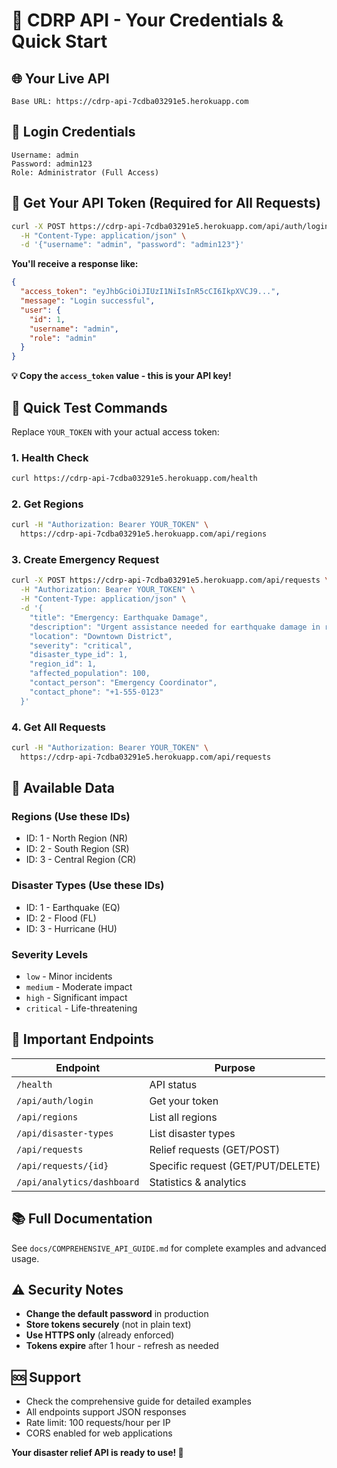# 🔑 CDRP API - Your Credentials & Quick Start

## 🌐 **Your Live API**
```
Base URL: https://cdrp-api-7cdba03291e5.herokuapp.com
```

## 🔐 **Login Credentials**
```
Username: admin
Password: admin123
Role: Administrator (Full Access)
```

## 🚀 **Get Your API Token (Required for All Requests)**

```bash
curl -X POST https://cdrp-api-7cdba03291e5.herokuapp.com/api/auth/login \
  -H "Content-Type: application/json" \
  -d '{"username": "admin", "password": "admin123"}'
```

**You'll receive a response like:**
```json
{
  "access_token": "eyJhbGciOiJIUzI1NiIsInR5cCI6IkpXVCJ9...",
  "message": "Login successful",
  "user": {
    "id": 1,
    "username": "admin",
    "role": "admin"
  }
}
```

**💡 Copy the `access_token` value - this is your API key!**

## 📝 **Quick Test Commands**

Replace `YOUR_TOKEN` with your actual access token:

### **1. Health Check**
```bash
curl https://cdrp-api-7cdba03291e5.herokuapp.com/health
```

### **2. Get Regions**
```bash
curl -H "Authorization: Bearer YOUR_TOKEN" \
  https://cdrp-api-7cdba03291e5.herokuapp.com/api/regions
```

### **3. Create Emergency Request**
```bash
curl -X POST https://cdrp-api-7cdba03291e5.herokuapp.com/api/requests \
  -H "Authorization: Bearer YOUR_TOKEN" \
  -H "Content-Type: application/json" \
  -d '{
    "title": "Emergency: Earthquake Damage",
    "description": "Urgent assistance needed for earthquake damage in residential area",
    "location": "Downtown District",
    "severity": "critical",
    "disaster_type_id": 1,
    "region_id": 1,
    "affected_population": 100,
    "contact_person": "Emergency Coordinator",
    "contact_phone": "+1-555-0123"
  }'
```

### **4. Get All Requests**
```bash
curl -H "Authorization: Bearer YOUR_TOKEN" \
  https://cdrp-api-7cdba03291e5.herokuapp.com/api/requests
```

## 🎯 **Available Data**

### **Regions (Use these IDs)**
- ID: 1 - North Region (NR)
- ID: 2 - South Region (SR)  
- ID: 3 - Central Region (CR)

### **Disaster Types (Use these IDs)**
- ID: 1 - Earthquake (EQ)
- ID: 2 - Flood (FL)
- ID: 3 - Hurricane (HU)

### **Severity Levels**
- `low` - Minor incidents
- `medium` - Moderate impact
- `high` - Significant impact
- `critical` - Life-threatening

## 🔗 **Important Endpoints**

| Endpoint | Purpose |
|----------|---------|
| `/health` | API status |
| `/api/auth/login` | Get your token |
| `/api/regions` | List all regions |
| `/api/disaster-types` | List disaster types |
| `/api/requests` | Relief requests (GET/POST) |
| `/api/requests/{id}` | Specific request (GET/PUT/DELETE) |
| `/api/analytics/dashboard` | Statistics & analytics |

## 📚 **Full Documentation**
See `docs/COMPREHENSIVE_API_GUIDE.md` for complete examples and advanced usage.

## ⚠️ **Security Notes**
- **Change the default password** in production
- **Store tokens securely** (not in plain text)
- **Use HTTPS only** (already enforced)
- **Tokens expire** after 1 hour - refresh as needed

## 🆘 **Support**
- Check the comprehensive guide for detailed examples
- All endpoints support JSON responses
- Rate limit: 100 requests/hour per IP
- CORS enabled for web applications

**Your disaster relief API is ready to use! 🚀**